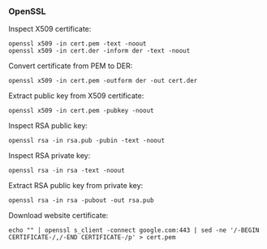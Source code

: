 ### OpenSSL

Inspect X509 certificate:

```
openssl x509 -in cert.pem -text -noout
openssl x509 -in cert.der -inform der -text -noout
```

Convert certificate from PEM to DER:

```
openssl x509 -in cert.pem -outform der -out cert.der
```

Extract public key from X509 certificate:

```
openssl x509 -in cert.pem -pubkey -noout
```

Inspect RSA public key:

```
openssl rsa -in rsa.pub -pubin -text -noout
```

Inspect RSA private key:

```
openssl rsa -in rsa -text -noout
```

Extract RSA public key from private key:

```
openssl rsa -in rsa -pubout -out rsa.pub
```

Download website certificate:

```
echo "" | openssl s_client -connect google.com:443 | sed -ne '/-BEGIN CERTIFICATE-/,/-END CERTIFICATE-/p' > cert.pem
```
